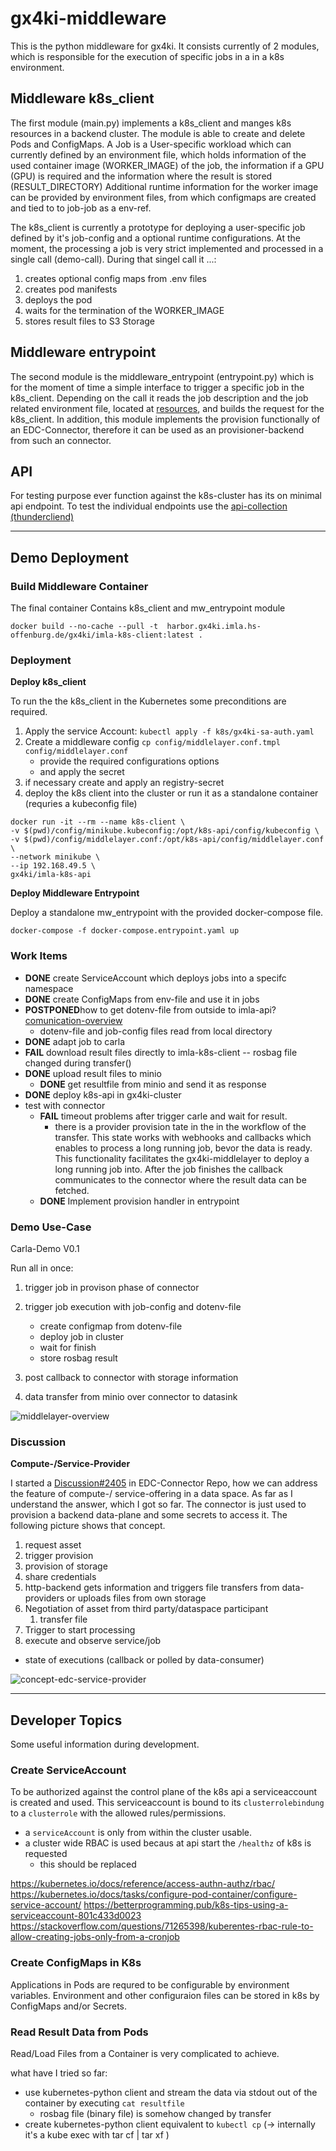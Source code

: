 # gx4ki-middleware


This is the python middleware for gx4ki.
It consists currently of 2 modules, which is responsible for the execution of specific jobs in a in a k8s environment.

## Middleware k8s_client

The first module (main.py) implements a k8s_client and manges k8s resources in a backend cluster.
The module is able to create and delete Pods and ConfigMaps.
A Job is a User-specific workload which can currently defined by an environment file, which holds information of the used container image (WORKER_IMAGE) of the job, the information if a GPU (GPU) is required and the information where the result is stored (RESULT_DIRECTORY)
Additional runtime information for the worker image can be provided by environment files, from which configmaps are created and tied to to job-job as a env-ref.

The k8s_client is currently a prototype for deploying a user-specific job defined by it's job-config and a optional runtime configurations.
At the moment, the processing a job is very strict implemented and processed in a single call (demo-call).
During that singel call it ...:
1. creates optional config maps from .env files
2. creates pod manifests
3. deploys the pod
4. waits for the termination of the WORKER_IMAGE
5. stores result files to S3 Storage


## Middleware entrypoint

The second module is the middleware_entrypoint (entrypoint.py) which is for the moment of time a simple interface to trigger a specific job in the k8s_client.
Depending on the call it reads the job description and the job related environment file, located at [resources](./resources/), and builds the request for the k8s_client.
In addition, this module implements the provision functionally of an EDC-Connector, therefore it can be used as an provisioner-backend from such an connector.


## API

For testing purpose ever function against the k8s-cluster has its on minimal api endpoint.
To test the individual endpoints use the [api-collection (thundercliend)](./test/resources/thunder-collection_imla-k8s-api.json)

---
## Demo Deployment


### Build Middleware Container

The final container Contains k8s_client and mw_entrypoint module

```shell
docker build --no-cache --pull -t  harbor.gx4ki.imla.hs-offenburg.de/gx4ki/imla-k8s-client:latest .
```

### Deployment


**Deploy k8s_client**

To run the the k8s_client in the Kubernetes some preconditions are required.
1. Apply the service Account: `kubectl apply -f k8s/gx4ki-sa-auth.yaml`
2. Create a middleware config `cp config/middlelayer.conf.tmpl config/middlelayer.conf`
   - provide the required configurations options
   - and apply the secret
3. if necessary create and apply an registry-secret
4. deploy the k8s client into the cluster or run it as a standalone container (requries a kubeconfig file)


```shell
docker run -it --rm --name k8s-client \
-v $(pwd)/config/minikube.kubeconfig:/opt/k8s-api/config/kubeconfig \
-v $(pwd)/config/middlelayer.conf:/opt/k8s-api/config/middlelayer.conf \
--network minikube \
--ip 192.168.49.5 \
gx4ki/imla-k8s-api
```

**Deploy Middleware Entrypoint**

Deploy a standalone mw_entrypoint with the provided docker-compose file.

```shell
docker-compose -f docker-compose.entrypoint.yaml up
```

### Work Items

- **DONE** create ServiceAccount which deploys jobs into a specifc namespace
- **DONE** create ConfigMaps from env-file and use it in jobs
- **POSTPONED**how to get dotenv-file from outside to imla-api? [comunication-overview](./docs/edc-dotenv-transfer.excalidraw)
  - dotenv-file and job-config files read from local directory
- **DONE** adapt job to carla
- **FAIL** download result files directly to imla-k8s-client -- rosbag file changed during transfer()
- **DONE** upload result files to minio
  - **DONE** get resultfile from minio and send it as response
- **DONE** deploy k8s-api in gx4ki-cluster
- test with connector
  - **FAIL** timeout problems after trigger carle and wait for result.
    - there is a provider provision tate in the in the workflow of the transfer.
      This state works with webhooks and callbacks which enables to process a long running job, bevor the data is ready.
      This functionality facilitates the gx4ki-middlelayer to deploy a long running job into.
      After the job finishes the callback communicates to the connector where the result data can be fetched.
  - **DONE** Implement provision handler in entrypoint


### Demo Use-Case

Carla-Demo V0.1

Run all in once:
1. trigger job in provison phase of connector

2. trigger job execution with job-config and dotenv-file
    - create configmap from dotenv-file
    - deploy job in cluster
    - wait for finish
    - store rosbag result

3. post callback to connector with storage information
4. data transfer from minio over connector to datasink

![middlelayer-overview](./docs/middlelayer-overview.png)


### Discussion

**Compute-/Service-Provider**

I started a [Discussion#2405](https://github.com/eclipse-edc/Connector/discussions/2405) in EDC-Connector Repo, how we can address the feature of compute-/ service-offering in a data space.
As far as I understand the answer, which I got so far. The connector is just used to provision a backend data-plane and some secrets to access it.
The following picture shows that concept.


1. request asset
2. trigger provision
  1.  provision of storage
  2. share credentials
3. http-backend gets information and triggers file transfers from data-providers or uploads files from own storage
4. Negotiation of asset from third party/dataspace participant
   1. transfer file
5. Trigger to start processing
6. execute and observe service/job
  - state of executions (callback or polled by data-consumer)


![concept-edc-service-provider](./docs/edc-service-provider.png)



---

## Developer Topics

Some useful information during development.

### Create ServiceAccount

To be authorized against the control plane of the k8s api a serviceaccount is created and used.
This serviceaccount is bound to its `clusterrolebindung` to a `clusterrole` with the allowed rules/permissions.

- a `serviceAccount` is only from within the cluster usable.
- a cluster wide RBAC is used becaus at api start the `/healthz` of k8s is requested
  - this should be replaced

https://kubernetes.io/docs/reference/access-authn-authz/rbac/
https://kubernetes.io/docs/tasks/configure-pod-container/configure-service-account/
https://betterprogramming.pub/k8s-tips-using-a-serviceaccount-801c433d0023
https://stackoverflow.com/questions/71265398/kuberentes-rbac-rule-to-allow-creating-jobs-only-from-a-cronjob

### Create ConfigMaps in K8s

Applications in Pods are requred to be configurable by environment variables.
Environment and other configuraion files can be stored in k8s by ConfigMaps and/or Secrets.

### Read Result Data from Pods

Read/Load Files from a Container is very complicated to achieve.

what have I tried so far:
- use kubernetes-python client and stream the data via stdout out of the container by executing `cat resultfile`
  - rosbag file (binary file) is somehow changed by transfer
- create kubernetes-python client equivalent to `kubectl cp` (-> internally it's a kube exec with tar cf | tar xf )
